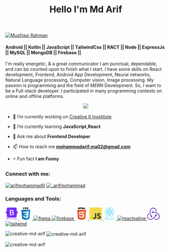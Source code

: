 <header>
  <div align="center">
     <h1 font-bold >Hello I'm Md Arif <h1/>
  </div>
</header>

<a href="https://musfiqurrahmansayed.netlify.app"><img src="musfiq.gif" width="1000" height="400" alt="Musfiqur Rahman"/></a>
#### Android || Kotlin || JavaScript || TailwindCss || RACT || Node || ExpressJs || MySQL || MongoDB || Firebase ||

I'm really energetic, & a great communicator I am punctual, dependable, and can be counted upon to finish what I start. I have some skills on React development, Frontend, Android App Development,  Neural networks, Natural Language processing, Computer vision, Image processing. My passion is programming and the field of MERN Development. So, I want to be a Full-stack developer.
I participated in many programming contests on online and offline platforms.

<div align="center">
   <a href="https://git.io/typing-svg"><img src="https://readme-typing-svg.herokuapp.com?font=Fira+Code&pause=1000&center=true&random=false&width=635&lines=2%2B+Years+Experience+in+FrontEnd+Development+%26+ReactJS;Professional+Android+Developer; MREN ;Rest+Api+Developer;Specialized+in+FrontEndDevelopMEnt; alt="Typing SVG" /></a>
</div>



- 🔭 I’m currently working on [Creative It Insstitute](https://www.creativeitinstitute.com/)

- 🌱 I’m currently learning **JavaScript,React**

- 💬 Ask me about **Frontend Developer**

- 📫 How to reach me **mohammadarif.ma02@gmail.com**

- ⚡ Fun fact **I am Funny**

<h3 align="left">Connect with me:</h3>
<p align="left">
<a href="https://fb.com/arifmohammad0" target="blank"><img align="center" src="https://raw.githubusercontent.com/rahuldkjain/github-profile-readme-generator/master/src/images/icons/Social/facebook.svg" alt="arifmohammad0" height="30" width="40" /></a>
<a href="https://instagram.com/_arifmohammad" target="blank"><img align="center" src="https://raw.githubusercontent.com/rahuldkjain/github-profile-readme-generator/master/src/images/icons/Social/instagram.svg" alt="_arifmohammad" height="30" width="40" /></a>
</p>

<h3 align="left">Languages and Tools:</h3>
<p align="left"> <a href="https://getbootstrap.com" target="_blank" rel="noreferrer"> <img src="https://raw.githubusercontent.com/devicons/devicon/master/icons/bootstrap/bootstrap-plain-wordmark.svg" alt="bootstrap" width="40" height="40"/> </a> <a href="https://www.w3schools.com/css/" target="_blank" rel="noreferrer"> <img src="https://raw.githubusercontent.com/devicons/devicon/master/icons/css3/css3-original-wordmark.svg" alt="css3" width="40" height="40"/> </a> <a href="https://www.figma.com/" target="_blank" rel="noreferrer"> <img src="https://www.vectorlogo.zone/logos/figma/figma-icon.svg" alt="figma" width="40" height="40"/> </a> <a href="https://firebase.google.com/" target="_blank" rel="noreferrer"> <img src="https://www.vectorlogo.zone/logos/firebase/firebase-icon.svg" alt="firebase" width="40" height="40"/> </a> <a href="https://www.w3.org/html/" target="_blank" rel="noreferrer"> <img src="https://raw.githubusercontent.com/devicons/devicon/master/icons/html5/html5-original-wordmark.svg" alt="html5" width="40" height="40"/> </a> <a href="https://developer.mozilla.org/en-US/docs/Web/JavaScript" target="_blank" rel="noreferrer"> <img src="https://raw.githubusercontent.com/devicons/devicon/master/icons/javascript/javascript-original.svg" alt="javascript" width="40" height="40"/> </a> <a href="https://reactjs.org/" target="_blank" rel="noreferrer"> <img src="https://raw.githubusercontent.com/devicons/devicon/master/icons/react/react-original-wordmark.svg" alt="react" width="40" height="40"/> </a> <a href="https://reactnative.dev/" target="_blank" rel="noreferrer"> <img src="https://reactnative.dev/img/header_logo.svg" alt="reactnative" width="40" height="40"/> </a> <a href="https://redux.js.org" target="_blank" rel="noreferrer"> <img src="https://raw.githubusercontent.com/devicons/devicon/master/icons/redux/redux-original.svg" alt="redux" width="40" height="40"/> </a> <a href="https://tailwindcss.com/" target="_blank" rel="noreferrer"> <img src="https://www.vectorlogo.zone/logos/tailwindcss/tailwindcss-icon.svg" alt="tailwind" width="40" height="40"/> </a> </p>

<p><img align="left" src="https://github-readme-stats.vercel.app/api/top-langs?username=creative-md-arif&show_icons=true&locale=en&layout=compact" alt="creative-md-arif" /></p>

<p>&nbsp;<img align="center" src="https://github-readme-stats.vercel.app/api?username=creative-md-arif&show_icons=true&locale=en" alt="creative-md-arif" /></p>

<p><img align="center" src="https://github-readme-streak-stats.herokuapp.com/?user=creative-md-arif&" alt="creative-md-arif" /></p>

